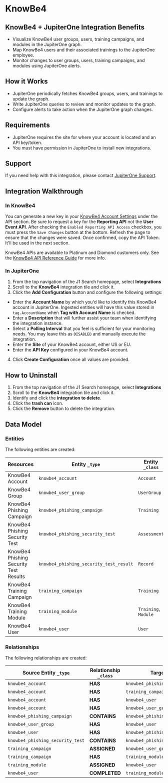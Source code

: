 # KnowBe4

## KnowBe4 + JupiterOne Integration Benefits

- Visualize KnowBe4 user groups, users, training campaigns, and modules in the
  JupiterOne graph.
- Map KnowBe4 users and their associated trainings to the JupiterOne employee.
- Monitor changes to user groups, users, training campaigns, and modules using
  JupiterOne alerts.

## How it Works

- JupiterOne periodically fetches KnowBe4 groups, users, and trainings to update
  the graph.
- Write JupiterOne queries to review and monitor updates to the graph.
- Configure alerts to take action when the JupiterOne graph changes.

## Requirements

- JupiterOne requires the site for where your account is located and an API
  key/token.
- You must have permission in JupiterOne to install new integrations.

## Support

If you need help with this integration, please contact
[JupiterOne Support](https://support.jupiterone.io).

## Integration Walkthrough

### In KnowBe4

You can generate a new key in your
[KnowBe4 Account Settings](https://training.knowbe4.com/account/info#api-settings)
under the API section. Be sure to request a key for the **Reporting API** not
the **User Event API**. After checking the `Enabled Reporting API Access`
checkbox, you must press the `Save Changes` button at the bottom. Refresh the
page to ensure that the changes were saved. Once confirmed, copy the API Token.
It'll be used in the next section.

KnowBe4 APIs are available to Platinum and Diamond customers only. See the
[KnowBe4 API Reference Guide](https://developer.knowbe4.com/reporting/) for more
info.

### In JupiterOne

1. From the top navigation of the J1 Search homepage, select **Integrations**
2. Scroll to the **KnowBe4** integration tile and click it.
3. Click the **Add Configuration** button and configure the following settings:

- Enter the **Account Name** by which you'd like to identify this KnowBe4
  account in JupiterOne. Ingested entities will have this value stored in
  `tag.AccountName` when **Tag with Account Name** is checked.
- Enter a **Description** that will further assist your team when identifying
  the integration instance.
- Select a **Polling Interval** that you feel is sufficient for your monitoring
  needs. You may leave this as `DISABLED` and manually execute the integration.
- Enter the **Site** of your KnowBe4 account, either US or EU.
- Enter the **API Key** configured in your KnowBe4 account.

4. Click **Create Configuration** once all values are provided.

## How to Uninstall

1. From the top navigation of the J1 Search homepage, select **Integrations**
2. Scroll to the **KnowBe4** integration tile and click it.
3. Identify and click the **integration to delete**.
4. Click the **trash can** icon.
5. Click the **Remove** button to delete the integration.

[knowbe4 account settings]: https://training.knowbe4.com/account/info

<!-- {J1_DOCUMENTATION_MARKER_START} -->
<!--
********************************************************************************
NOTE: ALL OF THE FOLLOWING DOCUMENTATION IS GENERATED USING THE
"j1-integration document" COMMAND. DO NOT EDIT BY HAND! PLEASE SEE THE DEVELOPER
DOCUMENTATION FOR USAGE INFORMATION:

https://github.com/JupiterOne/sdk/blob/main/docs/integrations/development.md
********************************************************************************
-->

## Data Model

### Entities

The following entities are created:

| Resources                              | Entity `_type`                          | Entity `_class`      |
| -------------------------------------- | --------------------------------------- | -------------------- |
| KnowBe4 Account                        | `knowbe4_account`                       | `Account`            |
| KnowBe4 Group                          | `knowbe4_user_group`                    | `UserGroup`          |
| KnowBe4 Phishing Campaign              | `knowbe4_phishing_campaign`             | `Training`           |
| KnowBe4 Phishing Security Test         | `knowbe4_phishing_security_test`        | `Assessment`         |
| KnowBe4 Phishing Security Test Results | `knowbe4_phishing_security_test_result` | `Record`             |
| KnowBe4 Training Campaign              | `training_campaign`                     | `Training`           |
| KnowBe4 Training Module                | `training_module`                       | `Training`, `Module` |
| KnowBe4 User                           | `knowbe4_user`                          | `User`               |

### Relationships

The following relationships are created:

| Source Entity `_type`            | Relationship `_class` | Target Entity `_type`                   |
| -------------------------------- | --------------------- | --------------------------------------- |
| `knowbe4_account`                | **HAS**               | `knowbe4_phishing_campaign`             |
| `knowbe4_account`                | **HAS**               | `training_campaign`                     |
| `knowbe4_account`                | **HAS**               | `knowbe4_user`                          |
| `knowbe4_account`                | **HAS**               | `knowbe4_user_group`                    |
| `knowbe4_phishing_campaign`      | **CONTAINS**          | `knowbe4_phishing_security_test`        |
| `knowbe4_user_group`             | **HAS**               | `knowbe4_user`                          |
| `knowbe4_user`                   | **HAS**               | `knowbe4_phishing_security_test_result` |
| `knowbe4_phishing_security_test` | **CONTAINS**          | `knowbe4_phishing_security_test_result` |
| `training_campaign`              | **ASSIGNED**          | `knowbe4_user_group`                    |
| `training_campaign`              | **HAS**               | `training_module`                       |
| `training_module`                | **ASSIGNED**          | `knowbe4_user`                          |
| `knowbe4_user`                   | **COMPLETED**         | `training_module`                       |

<!--
********************************************************************************
END OF GENERATED DOCUMENTATION AFTER BELOW MARKER
********************************************************************************
-->
<!-- {J1_DOCUMENTATION_MARKER_END} -->
